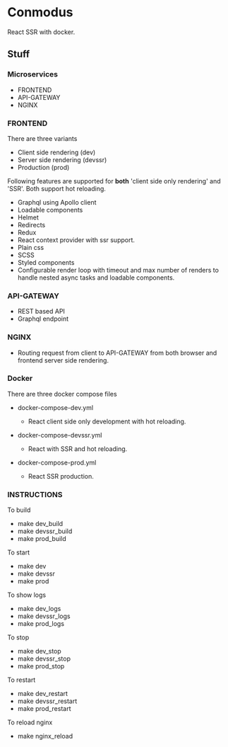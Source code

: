 # Conmodus

React SSR with docker.

## Stuff

### Microservices

* FRONTEND
* API-GATEWAY
* NGINX

### FRONTEND
There are three variants

* Client side rendering (dev)
* Server side rendering (devssr)
* Production (prod)

Following features are supported for __both__ 'client side only rendering' and 'SSR'. Both support hot reloading.

* Graphql using Apollo client
* Loadable components
* Helmet
* Redirects
* Redux
* React context provider with ssr support.
* Plain css
* SCSS
* Styled components
* Configurable render loop with timeout and max number of renders to handle nested async tasks and loadable components.

### API-GATEWAY

* REST based API
* Graphql endpoint

### NGINX

* Routing request from client to API-GATEWAY from both browser and frontend server side rendering.

### Docker

There are three docker compose files
* docker-compose-dev.yml
    * React client side only development with hot reloading.

* docker-compose-devssr.yml
    * React with SSR and hot reloading.

* docker-compose-prod.yml
    * React SSR production.

### INSTRUCTIONS
To build
* make dev_build
* make devssr_build
* make prod_build

To start
* make dev
* make devssr
* make prod

To show logs
* make dev_logs
* make devssr_logs
* make prod_logs

To stop
* make dev_stop
* make devssr_stop
* make prod_stop

To restart
* make dev_restart
* make devssr_restart
* make prod_restart

To reload nginx
* make nginx_reload